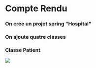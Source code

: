 <h1>Compte Rendu</h1>
<h3>On crée un projet spring "Hospital"</h3>
<h3>On ajoute quatre classes </h3>
<h3>Classe Patient</h3>
<img src="D:\Maven\Hospital\Captures\Capture.PNG">